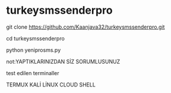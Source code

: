 # turkeysmssenderpro
git clone https://github.com/Kaanjava32/turkeysmssenderpro.git

cd turkeysmssenderpro

python yeniprosms.py



not:YAPTIKLARINIZDAN SİZ SORUMLUSUNUZ


test edilen terminaller

TERMUX
KALİ LİNUX
CLOUD SHELL
